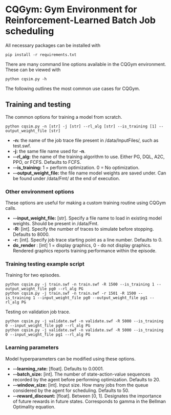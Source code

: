 # CQGym: Gym Environment for Reinforcement-Learned Batch Job scheduling 

All necessary packages can be installed with
```
pip install -r requirements.txt
```
There are many command line options available in the CQGym environment. These can be viewed with
```
python cqsim.py -h
```
The following outlines the most common use cases for CQGym.


## Training and testing
The common options for training a model from scratch. 
```
python cqsim.py -n [str] -j [str] --rl_alg [str] --is_training [1] --output_weight_file [str]
```
* **-n:** the name of the job trace file present in /data/InputFiles/, such as test.swf.
* **-j:** the same file name used for **-n**. 
* **--rl_alg:** the name of the training algorithm to use. Either PG, DQL, A2C, PPO, or FCFS. Defaults to FCFS.
* **--is_training:** 1 = perform optimization. 0 = No optimization.
* **--output_weight_file:** the file name model weights are saved under. Can be found under /data/Fmt/ at the end of execution.

### Other environment options
These options are useful for making a custom training routine using CQGym calls. 
* **--input_weight_file:** [str]. Specify a file name to load in existing model weights. Should be present in /data/Fmt.
* **-R:** [int]. Specify the number of traces to simulate before stopping. Defaults to 8000.
* **-r:** [int]. Specify job trace starting point as a line number. Defaults to 0.
* **do_render** : [int] 1 = display graphics, 0 - do not display graphics. Rendered graphics reports training performance within the episode. 

### Training testing example script
Training for two episodes.
```
python cqsim.py -j train.swf -n train.swf -R 1500 --is_training 1 --output_weight_file pg0 --rl_alg PG
python cqsim.py -j train.swf -n train.swf -r 1501 -R 1500 --is_training 1 --input_weight_file pg0 --output_weight_file pg1 --rl_alg PG
```
Testing on validation job trace.
```
python cqsim.py -j validate.swf -n validate.swf -R 5000 --is_training 0 --input_weight_file pg0 --rl_alg PG
python cqsim.py -j validate.swf -n validate.swf -R 5000 --is_training 0 --input_weight_file pg1 --rl_alg PG
```

### Learning parameters
Model hyperparameters can be modified using these options.
* **--learning_rate:** [float]. Defaults to 0.0001.
* **--batch_size:** [int]. The number of state-action-value sequences recorded by the agent before performing optimization. Defaults to 20.
* **--window_size:** [int]. Input size. How many jobs from the queue considered by the agent for scheduling. Defaults to 50.
* **--reward_discount:** [float]. Between [0, 1]. Designates the importance of future rewards in future states. Corresponds to gamma in the Bellman Optimality equation.
